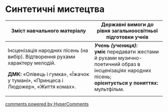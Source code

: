 <div id="hypercomments_widget" class="js-hypercomments-widget invisible"></div>

Синтетичні мистецтва
=============================================

<table>
  <tr>
    <td width="55%" align="center"><b>Зміст навчального матеріалу</b></td>
    <td width="45%" align="center"><b>Державні вимоги до рівня загальноосвітньої підготовки учнів</b></td>
  </tr>
<tbody>
  <tr>
    <td width="55%" style="vertical-align:top !important;">
<p>Інсценізація народних пісень (на вибір). Відтворення рухами характеру мелодій.</p>
<p><b>ДМК:</b> «Олівець і гумка», «Їжачок у тумані», «Принцеса і Людожер», «Життя комах».</p> 
	</td>
<td width="45%" style="vertical-align:top !important;"><b><i>Учень (учениця):</i></b><br>
<b>уміє</b> передавати жестами й рухами музично-поетичний образ в інсценізаціях народних пісень;<br>
<b>орієнтується у поняттях:</b> мультфільм.<br>
</td>
  </tr>
</tbody>
</table>

<div class="js-hypercomments-container">
<a href="http://hypercomments.com" class="hc-link" title="comments widget">comments powered by HyperComments</a>
</div>